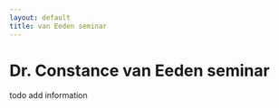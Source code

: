 ```yaml
---
layout: default
title: van Eeden seminar
---
```


# Dr. Constance van Eeden seminar

todo add information
